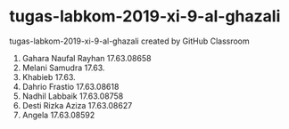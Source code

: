 # tugas-labkom-2019-xi-9-al-ghazali
tugas-labkom-2019-xi-9-al-ghazali created by GitHub Classroom
1. Gahara Naufal Rayhan 17.63.08658
2. Melani Samudra 17.63.
3. Khabieb 17.63.
4. Dahrio Frastio 17.63.08618
5. Nadhil Labbaik 17.63.08758
6. Desti Rizka Aziza 17.63.08627
7. Angela 17.63.08592
